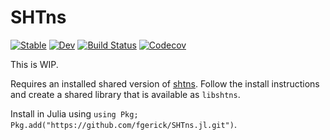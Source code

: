 # SHTns

[![Stable](https://img.shields.io/badge/docs-stable-blue.svg)](https://fgerick.github.io/SHTns.jl/stable)
[![Dev](https://img.shields.io/badge/docs-dev-blue.svg)](https://fgerick.github.io/SHTns.jl/dev)
[![Build Status](https://github.com/fgerick/SHTns.jl/actions/workflows/CI.yml/badge.svg?branch=main)](https://github.com/fgerick/SHTns.jl/actions/workflows/CI.yml?query=branch%3Amain)
[![Codecov](https://codecov.io/gh/fgerick/SHTns.jl/branch/master/graph/badge.svg)](https://codecov.io/gh/fgerick/SHTns.jl)

This is WIP.

Requires an installed shared version of [shtns](https://bitbucket.org/nschaeff/shtns/src/master/). Follow the install instructions and create a shared library that is available as `libshtns`.

Install in Julia using `using Pkg; Pkg.add("https://github.com/fgerick/SHTns.jl.git")`.

